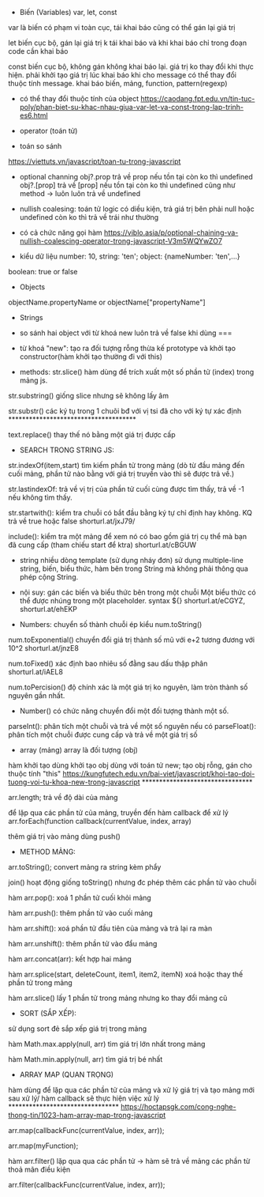 * Biến (Variables)
var, let, const

var là biến có phạm vi toàn cục, tái khai báo cũng có thể gán lại giá trị 

let biến cục bộ, gán lại giá trị k tái khai báo và khi khai báo chỉ trong đoạn code cần khai báo 

const biến cục bộ, không gán không khai báo lại. giá trị ko thay đổi khi thực hiện. phải khởi tạo giá trị lúc khai báo khi cho message có thể thay đổi thuộc tính message. khai báo biến, mảng, function, pattern(regexp)
+ có thể thay đổi thuộc tính của object
https://caodang.fpt.edu.vn/tin-tuc-poly/phan-biet-su-khac-nhau-giua-var-let-va-const-trong-lap-trinh-es6.html


* operator (toán tử)

<!-- số học với gán
- số học: chia lấy nguyên /; chia lấy dư %
- gán: chia lấy nguyên xong gán /=; chia lấy dư xong gán %=
- toán tử logic: 
&& VÀ
true: 2 giá trị true
false: 2 giá trị false hoặc 1 false, 1 true
|| HOẶC LÀ
true: 2 giá trị true, hoặc 1 false 1 true
false: 2 giá trị false, ho
!(not)
trả giá trị ngược lại -->

* toán so sánh

<!-- === giống hệt nhau
!= không bằng
== ép kiểu xảy ra trong khi so sánh còn === thì không cho kiểm tra toán hạng -->
https://viettuts.vn/javascript/toan-tu-trong-javascript


- optional channing 
obj?.prop trả về prop nếu tồn tại còn ko thì undefined
obj?.[prop]  trả về [prop] nếu tồn tại còn ko thì undefined
cũng như method
-> luôn luôn trả về undefined

- nullish coalesing: toán tử logic có diều kiện, trả giá trị bên phải null hoặc undefined còn ko thì trả về trái như thường

- có cả chức năng gọi hàm
https://viblo.asia/p/optional-chaining-va-nullish-coalescing-operator-trong-javascript-V3m5WQYwZO7

* kiểu dữ liệu
number: 10,
string: 'ten';
object: {nameNumber: 'ten',...}

boolean: true or false

* Objects

objectName.propertyName or objectName["propertyName"]
<!-- x = new String();        // Declares x as a String object
y = new Number();        // Declares y as a Number object
z = new Boolean();       // Declares z as a Boolean object
 -->
* Strings
- so sánh hai object  với từ khoá new luôn trả về false khi dùng ===
- từ khoá "new": tạo ra đối tượng rỗng thừa kế prototype và khởi tạo constructor(hàm khởi tạo thường đi với this)


- methods: 
str.slice()  hàm dùng để trích xuất một số phần tử (index) trong mảng js.

str.substring() giống slice nhưng sẽ không lấy âm

str.substr() các ký tụ trong 1 chuõi bđ với vị tsi đã cho với ký tự xác định *************************************

text.replace() thay thế nó bằng một giá trị được cấp

- SEARCH TRONG STRING JS:

str.indexOf(item,start) tìm kiếm phần tử trong mảng (dò từ đầu mảng đến cuối mảng, phần tử nào bằng với giá trị truyền vào thì sẽ được trả về.)

str.lastindexOf: trả về vị trị của phần tử cuối cùng được tìm thấy, trả về -1 nếu không tìm thấy.

str.startwith(): kiểm tra chuỗi có bắt đầu bằng ký tự chỉ định hay không. KQ trả về true hoặc false shorturl.at/jxJ79/

 include(): kiểm tra một mảng để xem nó có bao gồm giá trị cụ thể mà bạn đã cung cấp (tham chiếu start để ktra) shorturl.at/cBGUW

 * string nhiều dòng template (sử dụng nháy đơn)
 sử dụng multiple-line string, biến, biểu thức, hàm bên trong String mà không phải thông qua phép cộng String.

- nội suy: gán các biến và biểu thức bên trong một chuỗi 
 Một biểu thức có thể được nhúng trong một placeholder. syntax ${} shorturl.at/eCGYZ, shorturl.at/ehEKP


* Numbers: chuyển số thành chuỗi ép kiểu num.toString()

num.toExponential() chuyển đổi giá trị thành số mũ với e+2 tương đương với 10^2 
shorturl.at/jnzE8

num.toFixed() xác định bao nhiêu số đằng sau dấu thập phân 
shorturl.at/iAEL8

num.toPercision() độ chính xác là một giá trị ko nguyên, làm tròn thành số nguyên gần nhất.

- Number() có chức năng chuyển đổi một đối tượng thành một số. 

parseInt(): phân tích một chuỗi và trả về một số nguyên nếu có
parseFloat(): phân tích một chuỗi được cung cấp và trả về một giá trị số


* array (mảng) array là đối tượng (obj)

hàm khởi tạo dùng khởi tạo obj dùng với toán tử new; tạo obj rỗng, gán cho thuộc tính "this" https://kungfutech.edu.vn/bai-viet/javascript/khoi-tao-doi-tuong-voi-tu-khoa-new-trong-javascript ********************************

<!-- return với một object sẽ trả về object đó, ngược lại thì trả về this -->

arr.length; trả về độ dài của mảng

để lặp qua các phần tử của mảng, truyền đến hàm callback để xử lý
arr.forEach(function callback(currentValue, index, array)

thêm giá trị vào mảng dùng push()


- METHOD MẢNG: 

arr.toString(); convert mảng ra string kèm phẩy 

join() hoạt động giống toString() nhưng đc phép thêm các phần tử vào chuỗi

hàm arr.pop(): xoá 1 phần tử cuối khỏi mảng 

hàm arr.push(): thêm phần tử vào cuối mảng 

hàm arr.shift(): xoá phần tử đầu tiên của mảng và trả lại ra màn

hàm arr.unshift(): thêm phần tử vào đẩu mảng

hàm arr.concat(arr): kết hợp hai mảng

hàm arr.splice(start, deleteCount, item1, item2, itemN) xoá hoặc thay thế phần tử trong mảng

hàm arr.slice() lấy 1 phần tử trong mảng nhưng ko thay đổi mảng cũ


- SORT (SẮP XẾP):

sử dụng sort đẻ sắp xếp giá trị trong mảng

hàm Math.max.apply(null, arr) tìm giá trị lớn nhất trong mảng

hàm Math.min.apply(null, arr) tìm giá trị bé nhất

- ARRAY MAP (QUAN TRỌNG)

hàm dùng để lặp qua các phần tử của mảng và xử lý giá trị và tạo mảng mới sau xử lý/ hàm callback sẽ thực hiện việc xử lý 
******************************** https://hoctapsgk.com/cong-nghe-thong-tin/1023-ham-array-map-trong-javascript

arr.map(callbackFunc(currentValue, index, arr));

arr.map(myFunction);

hàm arr.filter() lặp qua qua các phần tử -> hàm sẽ trả về mảng các phần từ thoả mãn điều kiện

arr.filter(callbackFunc(currentValue, index, arr));